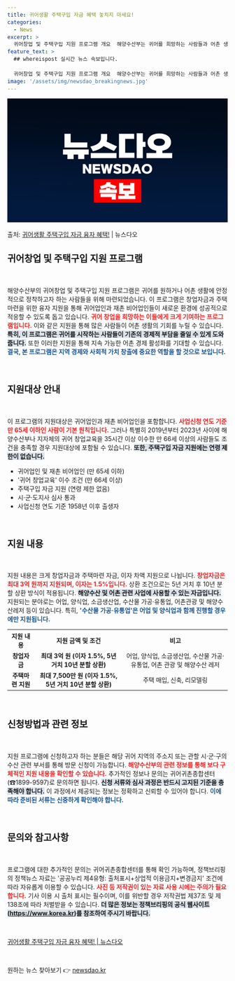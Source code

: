 ```yaml
---
title: 귀어생활 주택구입 자금 혜택 놓치지 마세요!
categories:
  - News
excerpt: >
  귀어창업 및 주택구입 지원 프로그램 개요  해양수산부는 귀어를 희망하는 사람들과 어촌 생활에 성공적으로 정착…
feature_text: >
  ## whereispost 실시간 뉴스 속보입니다.

  귀어창업 및 주택구입 지원 프로그램 개요  해양수산부는 귀어를 희망하는 사람들과 어촌 생활에 성공적으로 정착…
image: '/assets/img/newsdao_breakingnews.jpg'
---
```


![뉴스다오 속보](/assets/img/newsdao_breakingnews.jpg)

<p>출처: <a href="https://newsdao.kr/4769" rel="dofollow">귀어생활 주택구입 자금 융자 혜택!</a> | 뉴스다오</p>

<h2 data-ke-size="size26">귀어창업 및 주택구입 지원 프로그램</h2>

<p data-ke-size="size16">&nbsp;</p>

해양수산부의 귀어창업 및 주택구입 지원 프로그램은 귀어를 원하거나 어촌 생활에 안정적으로 정착하고자 하는 사람들을 위해 마련되었습니다. 이 프로그램은 창업자금과 주택마련을 위한 융자 지원을 통해 귀어업인과 재촌 비어업인들이 새로운 환경에 성공적으로 적응할 수 있도록 돕고 있습니다. <b><span style="color: #ee2323;">귀어 창업을 희망하는 이들에게 크게 기여하는 프로그램입니다.</span></b> 이와 같은 지원을 통해 많은 사람들이 어촌 생활의 기회를 누릴 수 있습니다. <b><span style="background-color: #21538527;">특히, 이 프로그램은 귀어를 시작하는 사람들이 기존의 경제적 부담을 줄일 수 있게 도와줍니다.</span></b> 또한 이러한 지원을 통해 지속 가능한 어촌 경제 활성화를 기대할 수 있습니다. <b><span style="color: #1a5490;">결국, 본 프로그램은 지역 경제와 사회적 가치 창출에 중요한 역할을 할 것으로 보입니다.</span></b>

<p data-ke-size="size16">&nbsp;</p>

<h2 data-ke-size="size26">지원대상 안내</h2>

<p data-ke-size="size16">&nbsp;</p>

이 프로그램의 지원대상은 귀어업인과 재촌 비어업인을 포함합니다. <b><span style="color: #ee2323;">사업신청 연도 기준 만 65세 이하인 사람이 기본 원칙입니다.</span></b> 그러나 특별히 2019년부터 2023년 사이에 해양수산부나 지자체의 귀어 창업교육을 35시간 이상 이수한 만 66세 이상의 사람들도 조건을 충족할 경우 지원대상에 포함될 수 있습니다. <b><span style="background-color: #21538527;">또한, 주택구입 자금 지원에는 연령 제한이 없습니다.</span></b> 

<ul>
    <li>귀어업인 및 재촌 비어업인 (만 65세 이하)</li>
    <li>'귀어 창업교육' 이수 조건 (만 66세 이상)</li>
    <li>주택구입 자금 지원 (연령 제한 없음)</li>
    <li>시·군·도지사 심사 통과</li>
    <li>사업신청 연도 기준 1958년 이후 출생자</li>
</ul>

<p data-ke-size="size16">&nbsp;</p>

<h2 data-ke-size="size26">지원 내용</h2>

<p data-ke-size="size16">&nbsp;</p>

지원 내용은 크게 창업자금과 주택마련 자금, 이자 차액 지원으로 나뉩니다. <b><span style="color: #ee2323;">창업자금은 최대 3억 원까지 지원되며, 이자는 1.5%입니다.</span></b> 상환 조건으로는 5년 거치 후 10년 분할 상환 방식이 적용됩니다. <b><span style="background-color: #21538527;">해양수산 및 어촌 관련 사업에 사용할 수 있는 자금입니다.</span></b> 지원되는 분야로는 어업, 양식업, 소금생산업, 수산물 가공·유통업, 어촌관광 및 해양수산레저 등이 있습니다. 특히, <b><span style="color: #1a5490;">'수산물 가공·유통업'은 어업 및 양식업과 함께 진행할 경우에만 지원됩니다.</span></b>

<table style="width: 100%; border-collapse: collapse;">
    <tr>
        <th style="text-align: center; height: 17px;"><b>지원 내용</b></th>
        <th style="text-align: center; height: 17px;"><b>지원 금액 및 조건</b></th>
        <th style="text-align: center; height: 17px;"><b>비고</b></th>
    </tr>
    <tr>
        <td style="text-align: center; height: 17px;"><b>창업자금</b></td>
        <td style="text-align: center; height: 17px;"><b>최대 3억 원 (이자 1.5%, 5년 거치 10년 분할 상환)</b></td>
        <td style="text-align: center; height: 17px;">어업, 양식업, 소금생산업, 수산물 가공·유통업, 어촌 관광 및 해양수산 레저</td>
    </tr>
    <tr>
        <td style="text-align: center; height: 17px;"><b>주택마련 지원</b></td>
        <td style="text-align: center; height: 17px;"><b>최대 7,500만 원 (이자 1.5%, 5년 거치 10년 분할 상환)</b></td>
        <td style="text-align: center; height: 17px;">주택 매입, 신축, 리모델링</td>
    </tr>
</table>

<p data-ke-size="size16">&nbsp;</p>

<h2 data-ke-size="size26">신청방법과 관련 정보</h2>

<p data-ke-size="size16">&nbsp;</p>

지원 프로그램에 신청하고자 하는 분들은 해당 귀어 지역의 주소지 또는 관할 시·군·구의 수산 관련 부서를 통해 방문 신청이 가능합니다. <b><span style="color: #ee2323;">해양수산부의 관련 정보를 통해 보다 구체적인 지원 내용을 확인할 수 있습니다.</span></b> 추가적인 정보나 문의는 귀어귀촌종합센터(☎1899-9597)로 문의하면 됩니다. <b><span style="background-color: #21538527;">신청 서류와 심사 과정은 반드시 고지된 기준을 충족해야 합니다.</span></b> 이 과정에서 제공되는 정보는 정확하고 신뢰할 수 있어야 합니다. <b><span style="color: #1a5490;">이에 따라 준비된 서류는 신중하게 확인해야 합니다.</span></b>

<p data-ke-size="size16">&nbsp;</p>

<h2 data-ke-size="size26">문의와 참고사항</h2>

<p data-ke-size="size16">&nbsp;</p>

프로그램에 대한 추가적인 문의는 귀어귀촌종합센터를 통해 확인 가능하며, 정책브리핑의 정책뉴스 자료는 '공공누리 제4유형: 출처표시+상업적 이용금지+변경금지' 조건에 따라 자유롭게 이용할 수 있습니다. <b><span style="color: #ee2323;">사진 등 저작권이 있는 자료 사용 시에는 주의가 필요합니다.</span></b> 기사 이용 시 출처 표시는 필수이며, 이를 위반할 경우 저작권법 제37조 및 제138조에 따라 처벌받을 수 있습니다. <b><span style="background-color: #21538527;">더 많은 정보는 정책브리핑의 공식 웹사이트(https://www.korea.kr)를 참조하여 주시기 바랍니다.</span></b> 

<p data-ke-size="size16">&nbsp;</p>

<a href="https://newsdao.kr/4769">귀어생활 주택구입 자금 융자 혜택! | 뉴스다오</a>

<p data-ke-size="size16">&nbsp;</p> 

원하는 뉴스 찾아보기 👉 <a href="https://newsdao.kr" rel="dofollow">newsdao.kr</a>


